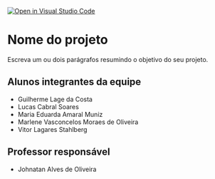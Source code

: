 [![Open in Visual Studio Code](https://classroom.github.com/assets/open-in-vscode-718a45dd9cf7e7f842a935f5ebbe5719a5e09af4491e668f4dbf3b35d5cca122.svg)](https://classroom.github.com/online_ide?assignment_repo_id=11537403&assignment_repo_type=AssignmentRepo)
# Nome do projeto
Escreva um ou dois parágrafos resumindo o objetivo do seu projeto.

## Alunos integrantes da equipe

* Guilherme Lage da Costa
* Lucas Cabral Soares
* Maria Eduarda Amaral Muniz
* Marlene Vasconcelos Moraes de Oliveira
* Vitor Lagares Stahlberg

## Professor responsável 

* Johnatan Alves de Oliveira

